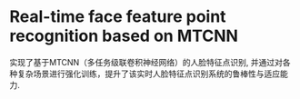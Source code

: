 # Real-time face feature point recognition based on MTCNN
实现了基于MTCNN（多任务级联卷积神经网络）的人脸特征点识别, 并通过对各种复杂场景进行强化训练，提升了该实时人脸特征点识别系统的鲁棒性与适应能力.
